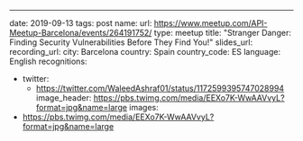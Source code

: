 ---
date: 2019-09-13
tags: post
name: 
url: https://www.meetup.com/API-Meetup-Barcelona/events/264191752/
type: meetup
title: "Stranger Danger: Finding Security Vulnerabilities Before They Find You!"
slides_url: 
recording_url: 
city: Barcelona
country: Spain
country_code: ES
language: English
recognitions:
  - twitter:
    - https://twitter.com/WaleedAshraf01/status/1172599395747028994
image_header: https://pbs.twimg.com/media/EEXo7K-WwAAVvyL?format=jpg&name=large
images:
  - https://pbs.twimg.com/media/EEXo7K-WwAAVvyL?format=jpg&name=large
